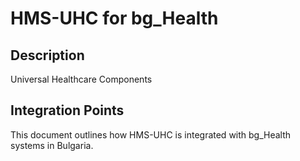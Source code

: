 # HMS-UHC for bg_Health

## Description

Universal Healthcare Components

## Integration Points

This document outlines how HMS-UHC is integrated with bg_Health systems in Bulgaria.
